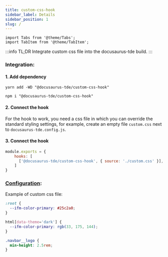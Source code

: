 ```yaml
---
title: custom-css-hook
sidebar_label: Details
sidebar_position: 1
slug: /
---
```


```mdx-code-block
import Tabs from '@theme/Tabs';
import TabItem from '@theme/TabItem';
```

:::info TL;DR
Integrate custom css file into the docusaurus-tde build.
:::

### Integration:

#### 1. Add dependency

<Tabs groupId="package-manager">
<TabItem value="yarn">

```shell
yarn add -WD "@docusaurus-tde/custom-css-hook"
```
</TabItem>

<TabItem value="npm">

```shell
npm i "@docusaurus-tde/custom-css-hook"
```
</TabItem>
</Tabs>

#### 2. Connect the hook
For the hook to work, you need a css file in which you can override the standard styling settings, for example, create an empty file
`custom.css` next to `docusaurus-tde.config.js`.

#### 3. Connect the hook
```javascript title="docusaurus-tde.config.js"
module.exports = {
    hooks: [
      ['@docusaurus-tde/custom-css-hook', { source: './custom.css' }],
    ]
}
```

### [Configuration](https://docusaurus.io/docs/styling-layout#global-styles):
Example of custom css file:

```css title="custom.css"
:root {
  --ifm-color-primary: #25c2a0;
}

html[data-theme='dark'] {
  --ifm-color-primary: rgb(33, 175, 144);
}

.navbar__logo {
  min-height: 2.5rem;
}
```
